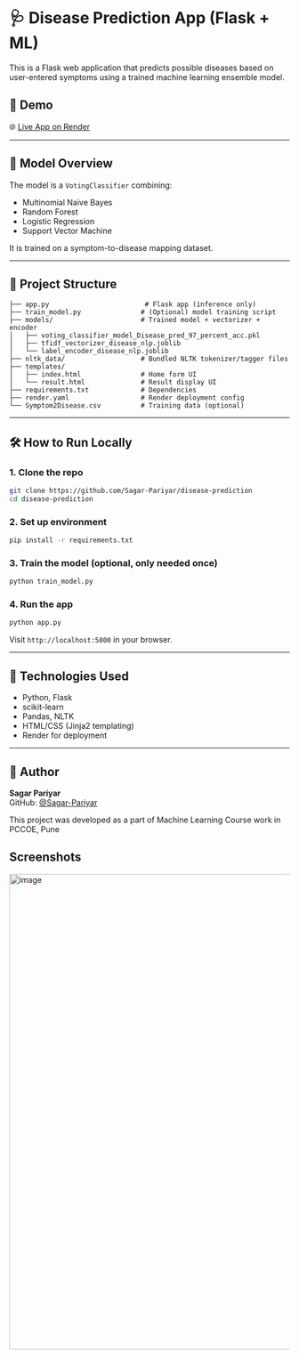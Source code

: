 # 🩺 Disease Prediction App (Flask + ML)

This is a Flask web application that predicts possible diseases based on user-entered symptoms using a trained machine learning ensemble model.

## 🚀 Demo

🌐 [Live App on Render](https://disease-prediction-nlp.onrender.com/)  


---

## 🧠 Model Overview

The model is a `VotingClassifier` combining:
- Multinomial Naive Bayes
- Random Forest
- Logistic Regression
- Support Vector Machine

It is trained on a symptom-to-disease mapping dataset.

---

## 📂 Project Structure

```
├── app.py                        # Flask app (inference only)
├── train_model.py               # (Optional) model training script
├── models/                      # Trained model + vectorizer + encoder
│   ├── voting_classifier_model_Disease_pred_97_percent_acc.pkl
│   ├── tfidf_vectorizer_disease_nlp.joblib
│   └── label_encoder_disease_nlp.joblib
├── nltk_data/                   # Bundled NLTK tokenizer/tagger files
├── templates/
│   ├── index.html               # Home form UI
│   └── result.html              # Result display UI
├── requirements.txt             # Dependencies
├── render.yaml                  # Render deployment config
└── Symptom2Disease.csv          # Training data (optional)
```

---

## 🛠 How to Run Locally

### 1. Clone the repo
```bash
git clone https://github.com/Sagar-Pariyar/disease-prediction
cd disease-prediction
```

### 2. Set up environment
```bash
pip install -r requirements.txt
```

### 3. Train the model (optional, only needed once)
```bash
python train_model.py
```

### 4. Run the app
```bash
python app.py
```

Visit `http://localhost:5000` in your browser.

---


## 🧠 Technologies Used

- Python, Flask
- scikit-learn
- Pandas, NLTK
- HTML/CSS (Jinja2 templating)
- Render for deployment

---

## 👤 Author

**Sagar Pariyar**  
GitHub: [@Sagar-Pariyar](https://github.com/Sagar-Pariyar)

This project was developed as a part of Machine Learning Course work in PCCOE, Pune
## Screenshots
<img width="1575" height="855" alt="image" src="https://github.com/user-attachments/assets/9f7deec9-ecab-4f72-9a07-f68f6137f774" />

